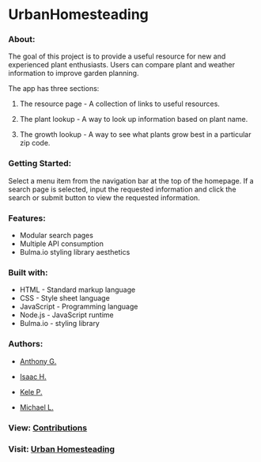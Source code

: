 # UrbanHomesteading

### About:
 
The goal of this project is to provide a useful resource for new and experienced plant enthusiasts. Users can compare plant and weather information to improve garden planning.

The app has three sections:

  1. The resource page - A collection of links to useful resources.
    
  2. The plant lookup - A way to look up information based on plant name.
    
  3. The growth lookup - A way to see what plants grow best in a particular zip code.
  
### Getting Started:

Select a menu item from the navigation bar at the top of the homepage. If a search page is selected, input the requested information and click the search or submit button to view the requested information.

### Features:

- Modular search pages
- Multiple API consumption
- Bulma.io styling library aesthetics

### Built with:

- HTML - Standard markup language
- CSS - Style sheet language
- JavaScript - Programming language
- Node.js - JavaScript runtime
- Bulma.io - styling library

    
### Authors:

- <a href="https://github.com/GitNAG0" target="_blank">Anthony G.</a>
  
- <a href="https://github.com/IsaacVon" target="_blank">Isaac H.</a>
  
- <a href="https://github.com/Foxk2p" target="_blank">Kele P.</a>

- <a href="https://github.com/Ljunghster" target="_blank">Michael L.</a>

### View: <a href="https://github.com/IsaacVon/Project1-UrbanHomesteading-/graphs/contributors" target="_blank">Contributions</a>

### Visit: <a href="https://isaacvon.github.io/Project1-UrbanHomesteading-/" target="_blank">Urban Homesteading</a>
  
